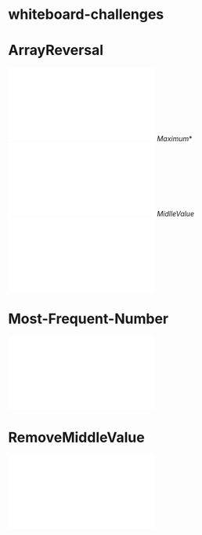 # whiteboard-challenges

 # ArrayReversal
![ArrayReversal](./whiteboardchallenges-1/arrReversal/README.md)
 *Maximum**
![Maximum-Value](./whiteboardchallenges-1/Maximum-Value/README.md)
 *MidlleValue*
![MidlleValue](./whiteboardchallenges-1/MidlleValue/README.md)
# Most-Frequent-Number
![Most-Frequent-Number](./whiteboardchallenges-1/Most-Frequent-Number/README.md)
# RemoveMiddleValue
![RemoveMiddleValue](./whiteboardchallenges-1/RemoveMiddleValue/README.md)
